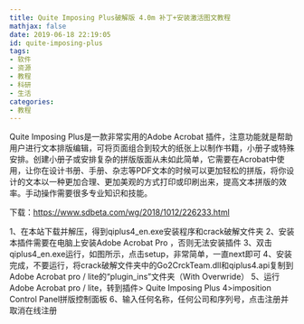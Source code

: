 ```yaml
---
title: Quite Imposing Plus破解版 4.0m 补丁+安装激活图文教程
mathjax: false
date: 2019-06-18 22:19:05
id: quite-imposing-plus
tags:
- 软件
- 资源
- 教程
- 科研
- 生活
categories:
- 教程
---
```


Quite Imposing Plus是一款非常实用的Adobe Acrobat 插件，注意功能就是帮助用户进行文本排版编辑，可将页面组合到较大的纸张上以制作书籍，小册子或特殊安排。创建小册子或安排复杂的拼版版面从未如此简单，它需要在Acrobat中使用，让你在设计书册、手册、杂志等PDF文本的时候可以更加轻松的拼版，将你设计的文本以一种更加合理、更加美观的方式打印或印刷出来，提高文本拼版的效率。手动操作需要很多专业知识和技能。

<!---more--->

下载：https://www.sdbeta.com/wg/2018/1012/226233.html

1、在本站下载并解压，得到qiplus4_en.exe安装程序和crack破解文件夹
2、安装本插件需要在电脑上安装Adobe Acrobat Pro ，否则无法安装插件
3、双击qiplus4_en.exe运行，如图所示，点击setup，非常简单，一直next即可
4、安装完成，不要运行，将crack破解文件夹中的Go2CrckTeam.dll和qiplus4.api复制到Adobe Acrobat pro / lite的“plugin_ins”文件夹（With Overwride）
5、运行Adobe Acrobat pro / lite，转到插件> Quite Imposing Plus 4>imposition Control Panel拼版控制面板
6、输入任何名称，任何公司和序列号，点击注册并取消在线注册